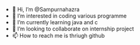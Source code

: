 - 👋 Hi, I’m @Sampurnahazra
- 👀 I’m interested in coding various programme
- 🌱 I’m currently learning java and c
- 💞️ I’m looking to collaborate on internship project
- 📫 How to reach me is thriugh github

<!---
Sampurnahazra/Sampurnahazra is a ✨ special ✨ repository because its `README.md` (this file) appears on your GitHub profile.
You can click the Preview link to take a look at your changes.
--->
